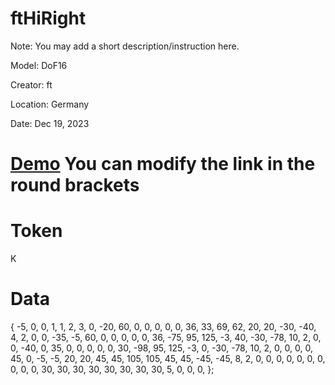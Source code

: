 # ftHiRight
Note: You may add a short description/instruction here.

Model: DoF16

Creator: ft

Location: Germany

Date: Dec 19, 2023

# [Demo](www.youtube.com) You can modify the link in the round brackets

# Token
K

# Data
{
  -5,   0,   0,   1,
   1,   2,   3,
   0, -20,  60,   0,   0,   0,   0,   0,  36,  33,  69,  62,  20,  20, -30, -40,   4,   2,   0,   0,
 -35,  -5,  60,   0,   0,   0,   0,   0,  36, -75,  95, 125,  -3,  40, -30, -78,  10,   2,   0,   0,
 -40,   0,  35,   0,   0,   0,   0,   0,  30, -98,  95, 125,  -3,   0, -30, -78,  10,   2,   0,   0,
   0,   0,  45,   0,  -5,  -5,  20,  20,  45,  45, 105, 105,  45,  45, -45, -45,   8,   2,   0,   0,
   0,   0,   0,   0,   0,   0,   0,   0,  30,  30,  30,  30,  30,  30,  30,  30,   5,   0,   0,   0,
};